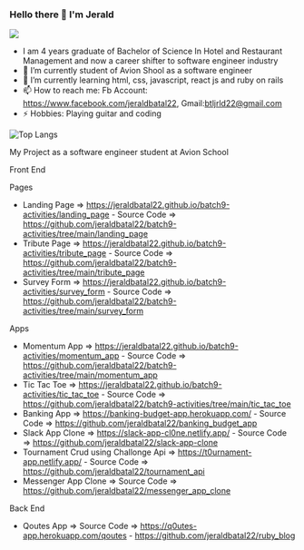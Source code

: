 ### Hello there 👋 I'm Jerald

![](https://visitor-badge.laobi.icu/badge?page_id=CharalambosIoannou.jeraldbatal22)

- I am 4 years graduate of Bachelor of Science In Hotel and Restaurant Management and now a career shifter to software engineer industry
- 🔭 I’m currently student of Avion Shool as a software engineer
- 🌱 I’m currently learning html, css, javascript, react js and ruby on rails
- 📫 How to reach me: Fb Account: https://www.facebook.com/jeraldbatal22, Gmail:btljrld22@gmail.com
- ⚡ Hobbies: Playing guitar and coding

![Top Langs](https://github-readme-stats.vercel.app/api/top-langs/?username=CharalambosIoannou&theme=tokyonight)

My Project as a software engineer student at Avion School

Front End

Pages

- Landing Page => https://jeraldbatal22.github.io/batch9-activities/landing_page - Source Code => https://github.com/jeraldbatal22/batch9-activities/tree/main/landing_page
- Tribute Page => https://jeraldbatal22.github.io/batch9-activities/tribute_page - Source Code => https://github.com/jeraldbatal22/batch9-activities/tree/main/tribute_page
- Survey Form => https://jeraldbatal22.github.io/batch9-activities/survey_form - Source Code => https://github.com/jeraldbatal22/batch9-activities/tree/main/survey_form

Apps 

- Momentum App => https://jeraldbatal22.github.io/batch9-activities/momentum_app - Source Code => https://github.com/jeraldbatal22/batch9-activities/tree/main/momentum_app
- Tic Tac Toe => https://jeraldbatal22.github.io/batch9-activities/tic_tac_toe - Source Code => https://github.com/jeraldbatal22/batch9-activities/tree/main/tic_tac_toe
- Banking App => https://banking-budget-app.herokuapp.com/ - Source Code => https://github.com/jeraldbatal22/banking_budget_app
- Slack App Clone => https://slack-app-cl0ne.netlify.app/ - Source Code => https://github.com/jeraldbatal22/slack-app-clone
- Tournament Crud using Challonge Api => https://t0urnament-app.netlify.app/ - Source Code => https://github.com/jeraldbatal22/tournament_api
- Messenger App Clone =>  Source Code => https://github.com/jeraldbatal22/messenger_app_clone

Back End

- Qoutes App => Source Code => https://q0utes-app.herokuapp.com/qoutes - https://github.com/jeraldbatal22/ruby_blog
